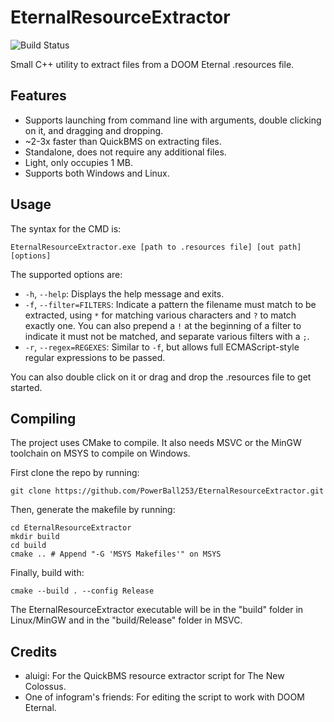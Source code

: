 # EternalResourceExtractor
![Build Status](https://github.com/PowerBall253/EternalResourceExtractor/actions/workflows/build.yml/badge.svg)

Small C++ utility to extract files from a DOOM Eternal .resources file.

## Features
* Supports launching from command line with arguments, double clicking on it, and dragging and dropping.
* ~2-3x faster than QuickBMS on extracting files.
* Standalone, does not require any additional files.
* Light, only occupies 1 MB.
* Supports both Windows and Linux.

## Usage
The syntax for the CMD is:

```
EternalResourceExtractor.exe [path to .resources file] [out path] [options]
```

The supported options are:

* `-h`, `--help`: Displays the help message and exits.
* `-f`, `--filter=FILTERS`: Indicate a pattern the filename must match to be extracted,  using `*` for matching various characters and `?` to match exactly one. You can also prepend a `!` at the beginning of a filter to indicate it must not be matched, and separate various filters with a `;`.
* `-r`, `--regex=REGEXES`: Similar to `-f`, but allows full ECMAScript-style regular expressions to be passed.

You can also double click on it or drag and drop the .resources file to get started.

## Compiling
The project uses CMake to compile. It also needs MSVC or the MinGW toolchain on MSYS to compile on Windows.

First clone the repo by running:

```
git clone https://github.com/PowerBall253/EternalResourceExtractor.git
```

Then, generate the makefile by running:
```
cd EternalResourceExtractor
mkdir build
cd build
cmake .. # Append "-G 'MSYS Makefiles'" on MSYS
```

Finally, build with:
```
cmake --build . --config Release
```

The EternalResourceExtractor executable will be in the "build" folder in Linux/MinGW and in the "build/Release" folder in MSVC.

## Credits
* aluigi: For the QuickBMS resource extractor script for The New Colossus.
* One of infogram's friends: For editing the script to work with DOOM Eternal.
